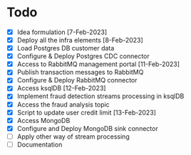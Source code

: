 # Todo

- [X] Idea formulation [7-Feb-2023]
- [X] Deploy all the infra elements [8-Feb-2023]
- [X] Load Postgres DB customer data
- [X] Configure & Deploy Postgres CDC connector
- [X] Access to RabbitMQ management portal [11-Feb-2023]
- [X] Publish transaction messages to RabbitMQ
- [X] Configure & Deploy RabbitMQ connector
- [X] Access ksqlDB [12-Feb-2023]
- [X] Implement fraud detection streams processing in ksqlDB
- [X] Access the fraud analysis topic
- [X] Script to update user credit limit [13-Feb-2023]
- [X] Access MongoDB
- [X] Configure and Deploy MongoDB sink connector
- [ ] Apply other way of stream processing
- [ ] Documentation
